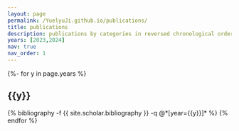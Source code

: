 ```yaml
---
layout: page
permalink: /YuelyuJi.github.io/publications/
title: publications
description: publications by categories in reversed chronological order. generated by jekyll-scholar.
years: [2023,2024]
nav: true
nav_order: 1
---
```

<!-- _pages/publications.md -->
<div class="publications">

{%- for y in page.years %}
  <h2 class="year">{{y}}</h2>
  {% bibliography -f {{ site.scholar.bibliography }} -q @*[year={{y}}]* %}
{% endfor %}

</div>
